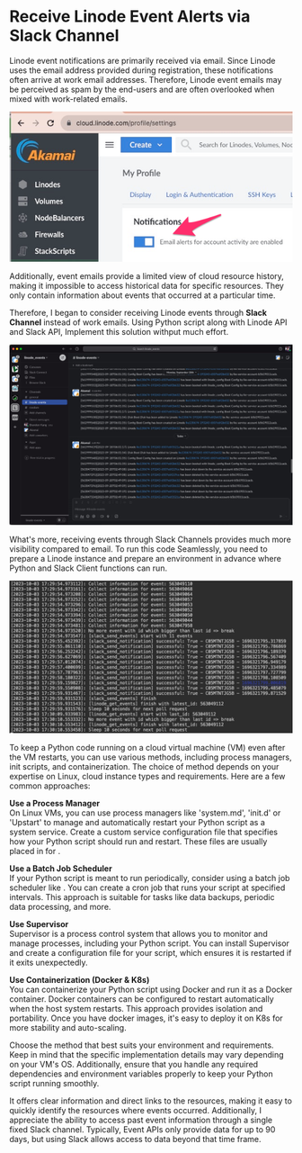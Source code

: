 # Receive Linode Event Alerts via Slack Channel

Linode event notifications are primarily received via email. Since Linode uses the email address provided during registration, these notifications often arrive at work email addresses. Therefore, Linode event emails may be perceived as spam by the end-users and are often overlooked when mixed with work-related emails. 

![email_off](/images/linode_event_emailoff.png)

Additionally, event emails provide a limited view of cloud resource history, making it impossible to access historical data for specific resources. They only contain information about events that occurred at a particular time.

Therefore, I began to consider receiving Linode events through **Slack Channel** instead of work emails. Using Python script along with Linode API and Slack API, Implement this solution withput much effort. 

![slack_screenshot](/images/linode_event_slackscreen.jpg)

What's more, receiving events through Slack Channels provides much more visibility compared to email. To run this code Seamlessly, you need to prepare a Linode instance and prepare an environment in advance where Python and Slack Client functions can run.

![backend_logo](/images/linode_event_backendlog.jpg)

To keep a Python code running on a cloud virtual machine (VM) even after the VM restarts, you can use various methods, including process managers, init scripts, and containerization. The choice of method depends on your expertise on Linux, cloud instance types and requirements. Here are a few common approaches:

**Use a Process Manager<br>**
On Linux VMs, you can use process managers like 'system.md', 'init.d' or 'Upstart' to manage and automatically restart your Python script as a system service. Create a custom service configuration file that specifies how your Python script should run and restart. These files are usually placed in for .

**Use a Batch Job Scheduler<br>**
If your Python script is meant to run periodically, consider using a batch job scheduler like . You can create a cron job that runs your script at specified intervals. This approach is suitable for tasks like data backups, periodic data processing, and more.

**Use Supervisor<br>**
Supervisor is a process control system that allows you to monitor and manage processes, including your Python script. You can install Supervisor and create a configuration file for your script, which ensures it is restarted if it exits unexpectedly.

**Use Containerization (Docker & K8s)<br>**
You can containerize your Python script using Docker and run it as a Docker container. Docker containers can be configured to restart automatically when the host system restarts. This approach provides isolation and portability. Once you have docker images, it's easy to deploy it on K8s for more stability and auto-scaling.

Choose the method that best suits your environment and requirements. Keep in mind that the specific implementation details may vary depending on your VM's OS. Additionally, ensure that you handle any required dependencies and environment variables properly to keep your Python script running smoothly.

It offers clear information and direct links to the resources, making it easy to quickly identify the resources where events occurred. Additionally, I appreciate the ability to access past event information through a single fixed Slack channel. Typically, Event APIs only provide data for up to 90 days, but using Slack allows access to data beyond that time frame.

